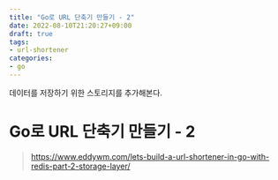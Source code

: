```yaml
---
title: "Go로 URL 단축기 만들기 - 2"
date: 2022-08-10T21:20:27+09:00
draft: true
tags:
- url-shortener
categories:
- go
---
```

데이터를 저장하기 위한 스토리지를 추가해본다.
<!--more-->

# Go로 URL 단축기 만들기 - 2

> https://www.eddywm.com/lets-build-a-url-shortener-in-go-with-redis-part-2-storage-layer/

